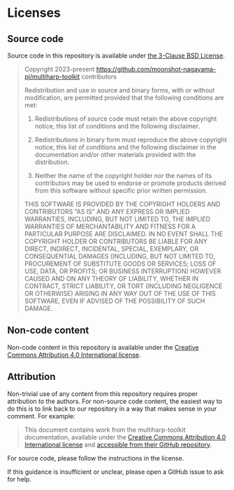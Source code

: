 # Licenses

## Source code

Source code in this repository is available under [the 3-Clause BSD License](https://opensource.org/license/BSD-3-clause).

> Copyright 2023-present https://github.com/moonshot-nagayama-pj/multiharp-toolkit contributors
>
> Redistribution and use in source and binary forms, with or without modification, are permitted provided that the following conditions are met:
>
> 1. Redistributions of source code must retain the above copyright notice, this list of conditions and the following disclaimer.
>
> 2. Redistributions in binary form must reproduce the above copyright notice, this list of conditions and the following disclaimer in the documentation and/or other materials provided with the distribution.
>
> 3. Neither the name of the copyright holder nor the names of its contributors may be used to endorse or promote products derived from this software without specific prior written permission.
>
> THIS SOFTWARE IS PROVIDED BY THE COPYRIGHT HOLDERS AND CONTRIBUTORS “AS IS” AND ANY EXPRESS OR IMPLIED WARRANTIES, INCLUDING, BUT NOT LIMITED TO, THE IMPLIED WARRANTIES OF MERCHANTABILITY AND FITNESS FOR A PARTICULAR PURPOSE ARE DISCLAIMED. IN NO EVENT SHALL THE COPYRIGHT HOLDER OR CONTRIBUTORS BE LIABLE FOR ANY DIRECT, INDIRECT, INCIDENTAL, SPECIAL, EXEMPLARY, OR CONSEQUENTIAL DAMAGES (INCLUDING, BUT NOT LIMITED TO, PROCUREMENT OF SUBSTITUTE GOODS OR SERVICES; LOSS OF USE, DATA, OR PROFITS; OR BUSINESS INTERRUPTION) HOWEVER CAUSED AND ON ANY THEORY OF LIABILITY, WHETHER IN CONTRACT, STRICT LIABILITY, OR TORT (INCLUDING NEGLIGENCE OR OTHERWISE) ARISING IN ANY WAY OUT OF THE USE OF THIS SOFTWARE, EVEN IF ADVISED OF THE POSSIBILITY OF SUCH DAMAGE.

## Non-code content

Non-code content in this repository is available under the [Creative Commons Attribution 4.0 International license](https://creativecommons.org/licenses/by/4.0/).

## Attribution

Non-trivial use of any content from this repository requires proper attribution to the authors. For non-source code content, the easiest way to do this is to link back to our repository in a way that makes sense in your comment. For example:

> This document contains work from the multiharp-toolkit documentation, available under the [Creative Commons Attribution 4.0 International license](https://creativecommons.org/licenses/by/4.0/) and [accessible from their GitHub repository](https://github.com/moonshot-nagayama-pj/multiharp-toolkit).

For source code, please follow the instructions in the license.

If this guidance is insufficient or unclear, please open a GitHub issue to ask for help.

